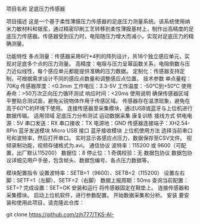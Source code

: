 项目名称
足底压力传感器

项目描述
这是一个基于柔性薄膜压力传感器的足底压力测量系统。该系统使用纳米力敏材料和银浆，通过精密印刷工艺转移到柔性薄膜基材上，制作出高精度的足底压力传感器。传感器受到压力时，电阻随压力增大而减小，实现对足底压力的精确测量。

功能特性
多点测量：传感器采用6行*4列的阵列设计，共18个独立感应单元，实现对足底多个点的压力测量。
高精度：电阻与压力呈幂函数关系，电阻倒数与压力近似线性，每个感应单元都能提供准确的压力数据。
定制化：传感器支持定制，可根据需求设计不同的感应点数量和调整感应点位置。
技术参数
单点量程：70Kg
传感器厚度：<0.3mm
工作电压：3.3-5V
工作温度：-50℃到+50℃
使用寿命：>50万次正向压力循环测试
响应时间：<20ms
使用说明
确保传感器区域平整贴合测试面，避免尖锐物体作用于传感区域。
传感器存在温漂现象，避免在高于60℃的环境下使用。
连接传感器至采集模块，通过USB或蓝牙与上位机进行数据传输。
适用领域
足底压力分布测试
运动数据采集
康复训练
接线方式
供电电源：5V
串口发送：RX
串口接收：TX
电源地：GND
传感器连接端子：XH2.54-8Pin
蓝牙发送模块
Micro USB 接口
蓝牙接收模块
上位机使用方法
选择当前串口号和波特率，然后打开串口。
实时显示各感应点压力，数据保存至CSV文件。
视频录制功能，视频存储格式为.avi。
通信协议
波特率：115200 或 9600（可配置，出厂默认115200）
数据位：8
停止位：1
奇偶校验：无
数据包协议
数据包协议详细见用户手册，包含帧头、数据包编号、各点压力数据等。

模块配置指令
设置波特率：SETB=1（9600）、SETB=2（115200）
设置左右脚：SETF=1（左脚）、SETF=2（右脚）
数据上报周期：50ms
查询当前配置：SET=?
完成设置：SET=OK
安装和运行
将传感器固定在鞋垫上。
连接传感器和采集模块。
启动上位机软件，进行参数配置。
开始数据采集和分析。
安装
要安装和使用此项目，请克隆此仓库：

git clone https://github.com/zjh777/TKS-AI-
